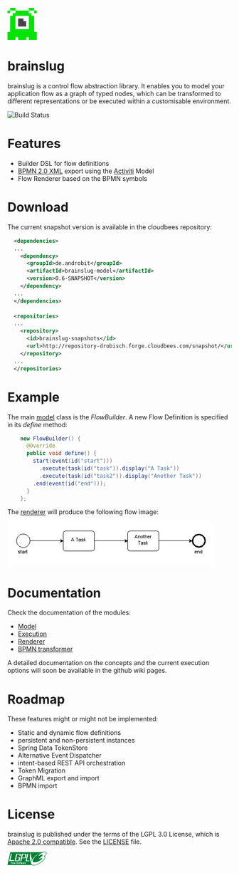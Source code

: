 ![brainslug](doc/brainslug_big.png)

brainslug
=========

brainslug is a control flow abstraction library. It enables you to model your application flow as a graph of typed nodes,
which can be transformed to different representations or be executed within a customisable environment.

![Build Status](https://travis-ci.org/adrobisch/brainslug.png?branch=master)

Features
========

* Builder DSL for flow definitions
* [BPMN 2.0 XML](http://www.omg.org/spec/BPMN/2.0/) export using the [Activiti](https://github.com/Activiti/Activiti) Model
* Flow Renderer based on the BPMN symbols

Download
========

The current snapshot version is available in the cloudbees repository:

```xml
  <dependencies>
  ...
    <dependency>
      <groupId>de.androbit</groupId>
      <artifactId>brainslug-model</artifactId>
      <version>0.6-SNAPSHOT</version>    
    </dependency>
  ...
  </dependencies>
  
  <repositories>
  ...
    <repository>
      <id>brainslug-snapshots</id>
      <url>http://repository-drobisch.forge.cloudbees.com/snapshot/</url>
    </repository>
  ...
  </repositories>
```

Example
=======

The main [model](model) class is the *FlowBuilder*. A new Flow Definition is specified in its *define* method:

```java
    new FlowBuilder() {
      @Override
      public void define() {
        start(event(id("start")))
          .execute(task(id("task")).display("A Task"))
          .execute(task(id("task2")).display("Another Task"))
        .end(event(id("end")));
      }
    };
```

The [renderer](renderer) will produce the following flow image:

![task_flow](doc/task_flow.png)

Documentation
=============

Check the documentation of the modules:

 * [Model](model)
 * [Execution](execution)
 * [Renderer](renderer)
 * [BPMN transformer](bpmn)

A detailed documentation on the concepts and the current execution options will soon be available in the github wiki pages.

Roadmap
=======

These features might or might not be implemented:

* Static and dynamic flow definitions
* persistent and non-persistent instances
* Spring Data TokenStore
* Alternative Event Dispatcher
* intent-based REST API orchestration
* Token Migration
* GraphML export and import
* BPMN import

License
=======

brainslug is published under the terms of the LGPL 3.0 License, which is [Apache 2.0 compatible](http://www.apache.org/licenses/GPL-compatibility.html).
See the [LICENSE](LICENSE) file.

![lgplv3](doc/lgplv3.png)

